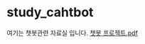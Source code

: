 # study_cahtbot
여기는 챗봇관련 자료실 입니다.
[챗봇 프로젝트.pdf](https://github.com/choi-jong-hyun1028/study_cahtbot/files/7472477/default.pdf)
